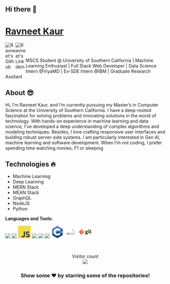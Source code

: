 ## Hi there 👋

 # <a href="https://www.linkedin.com/in/ravneet-kaur78/">Ravneet Kaur</a>
 
<a href="https://github.com/Ravneet-Kaur-2000">
  <img align="left" alt="Ravneet's Github" width="32px" src="https://github.githubassets.com/images/modules/logos_page/GitHub-Mark.png" />
</a>
<a href="https://www.linkedin.com/in/ravneet-kaur78/">
  <img align="left" alt="Ravneet's Linkdein" width="32px" src="https://pngmind.com/wp-content/uploads/2019/08/Linkedin-Logo-Png-Transparent-Background-1.png" />
</a>

<br/>
<br/>

MSCS Student @ University of Southern California | Machine Learning Enthusiast | Full Stack Web Developer | Data Science Intern @ViyaMD | Ex-SDE Intern @IBM | Graduate Research Assitant 

## About :sunglasses:
Hi, I’m Ravneet Kaur, and I’m currently pursuing my Master’s in Computer Science at the University of Southern California. I have a deep-rooted fascination for solving problems and innovating solutions in the world of technology. With hands-on experience in machine learning and data science, I've developed a deep understanding of complex algorithms and modeling techniques. Besides, I love crafting responsive user interfaces and building robust server-side systems. I am particularly interested in Gen AI, machine learning and software development. When I’m not coding, I prefer spending time watching movies, F1 or sleeping


## Technologies :fire:
- Machine Learning
- Deep Learning
- MERN Stack
- MEAN Stack
- GraphQL
- NodeJS
- Python

**Languages and Tools:**  

<code><img height="40" src="https://cdn.freebiesupply.com/logos/large/2x/react-1-logo-png-transparent.png"></code>
<code><img height="40" src="https://graphql.org/img/og-image.png"></code>
<code><img height="40" src="https://raw.githubusercontent.com/github/explore/80688e429a7d4ef2fca1e82350fe8e3517d3494d/topics/javascript/javascript.png"></code>
<code><img height="40" src="https://e7.pngegg.com/pngimages/652/291/png-clipart-tensorflow-deep-learning-keras-library-artificial-neural-network-computer-angle-rectangle.png"></code>
<code><img height="40" src="https://w7.pngwing.com/pngs/571/118/png-transparent-keras-logo.png"></code>
<code><img height="40" src="https://pngset.com/images/python-logo-images-logo-background-python-programming-language-text-cross-symbol-number-transparent-png-1249596.png"></code>
<code><img height="40" src="https://raw.githubusercontent.com/github/explore/80688e429a7d4ef2fca1e82350fe8e3517d3494d/topics/cpp/cpp.png"></code>
<code><img height="40" src="https://raw.githubusercontent.com/github/explore/80688e429a7d4ef2fca1e82350fe8e3517d3494d/topics/mysql/mysql.png"></code>
<code><img height="40" src="https://raw.githubusercontent.com/github/explore/80688e429a7d4ef2fca1e82350fe8e3517d3494d/topics/git/git.png"></code>

<br>

<p align="center"> 
  Visitor count<br>
  <img src="https://profile-counter.glitch.me/Ravneet-Kaur-2000/count.svg" />
</p>


<div align="center">

### Show some ❤️ by starring some of the repositories!

</div>

<!--
**Ravneet-Kaur-2000/Ravneet-Kaur-2000** is a ✨ _special_ ✨ repository because its `README.md` (this file) appears on your GitHub profile.

Here are some ideas to get you started:

- 🔭 I’m currently working on ...
- 🌱 I’m currently learning ...
- 👯 I’m looking to collaborate on ...
- 🤔 I’m looking for help with ...
- 💬 Ask me about ...
- 📫 How to reach me: ...
- 😄 Pronouns: ...
- ⚡ Fun fact: ...
-->
